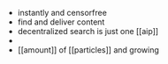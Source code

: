 - instantly and censorfree
- find and deliver content
- decentralized search is just one [[aip]]
-
- [[amount]] of [[particles]] and growing
